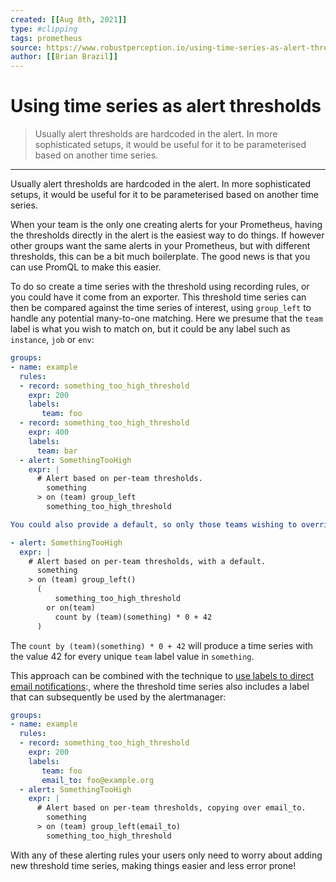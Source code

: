 ```yaml
---
created: [[Aug 8th, 2021]]
type: #clipping
tags: prometheus 
source: https://www.robustperception.io/using-time-series-as-alert-thresholds
author: [[Brian Brazil]] 
---
```

# Using time series as alert thresholds

> Usually alert thresholds are hardcoded in the alert. In more sophisticated setups, it would be useful for it to be parameterised based on another time series.

---
Usually alert thresholds are hardcoded in the alert. In more sophisticated setups, it would be useful for it to be parameterised based on another time series.

When your team is the only one creating alerts for your Prometheus, having the thresholds directly in the alert is the easiest way to do things. If however other groups want the same alerts in your Prometheus, but with different thresholds, this can be a bit much boilerplate. The good news is that you can use PromQL to make this easier.

To do so create a time series with the threshold using recording rules, or you could have it come from an exporter. This threshold time series can then be compared against the time series of interest, using `group_left` to handle any potential many-to-one matching. Here we presume that the `team` label is what you wish to match on, but it could be any label such as `instance`, `job` or `env`:
```yaml
groups:
- name: example
  rules:
  - record: something_too_high_threshold
    expr: 200
    labels:
       team: foo
  - record: something_too_high_threshold
    expr: 400
    labels:
      team: bar
  - alert: SomethingTooHigh
    expr: |
      # Alert based on per-team thresholds.
        something
      > on (team) group_left
        something_too_high_threshold

You could also provide a default, so only those teams wishing to override it need to configure a threshold. Here the default is 42:

- alert: SomethingTooHigh
  expr: |
    # Alert based on per-team thresholds, with a default.
      something 
    > on (team) group_left() 
      (
          something_too_high_threshold 
        or on(team) 
          count by (team)(something) * 0 + 42
      )
```

The `count by (team)(something) * 0 + 42` will produce a time series with the value 42 for every unique `team` label value in `something`.

This approach can be combined with the technique to [use labels to direct email notifications](https://www.robustperception.io/using-labels-to-direct-email-notifications/):, where the threshold time series also includes a label that can subsequently be used by the alertmanager:

```yaml
groups:
- name: example
  rules:
  - record: something_too_high_threshold
    expr: 200
    labels:
       team: foo
       email_to: foo@example.org
  - alert: SomethingTooHigh
    expr: |
      # Alert based on per-team thresholds, copying over email_to.
        something 
      > on (team) group_left(email_to) 
        something_too_high_threshold
```

With any of these alerting rules your users only need to worry about adding new threshold time series, making things easier and less error prone!

